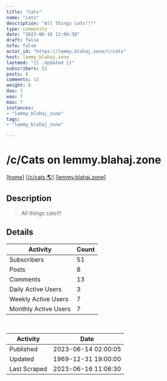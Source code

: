 ```yaml
---
title: "Cats" 
name: "cats"
description: "All things cats!!!"
type: community
date: "2023-06-16 11:06:30"
draft: false
nsfw: false
actor_id: "https://lemmy.blahaj.zone/c/cats"
host: lemmy.blahaj.zone
lastmod: "{[ .Updated }}"
subscribers: 51
posts: 8
comments: 13
weight: 8
dau: 3
wau: 7
mau: 7
instances:
- "lemmy_blahaj_zone"
tags: 
- "lemmy_blahaj_zone"

---
```


# /c/Cats on lemmy.blahaj.zone

[[home](/)]
[[/c/cats 🌎](https://lemmy.blahaj.zone/c/cats)]
[[lemmy.blahaj.zone](/instances/lemmy_blahaj_zone)]


## Description 

<blockquote class="description">
All things cats!!!
</blockquote>


## Details

| Activity | Count  |
|----------------------|---|
| Subscribers          | 51 |
| Posts                | 8  |
| Comments             | 13  |
| Daily Active Users   | 3  |
| Weekly Active Users  | 7  |
| Monthly Active Users | 7  |

<br>

| Activity | Date |
|----------------------|---|
| Published            | 2023-06-14 02:00:05 |
| Updated              | 1969-12-31 19:00:00 |
| Last Scraped         | 2023-06-16 11:06:30 |

